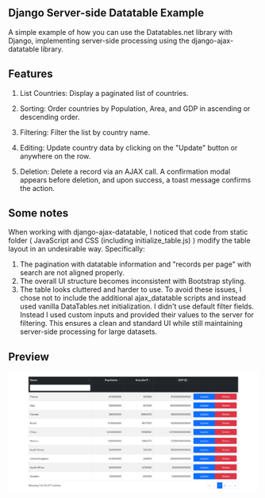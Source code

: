 ## **Django Server-side Datatable Example**

A simple example of how you can use the Datatables.net library with Django, implementing server-side processing using the django-ajax-datatable library.

## **Features**

1. List Countries: Display a paginated list of countries.

2. Sorting: Order countries by Population, Area, and GDP in ascending or descending order.

3. Filtering: Filter the list by country name.

4. Editing: Update country data by clicking on the "Update" button or anywhere on the row.

5. Deletion: Delete a record via an AJAX call. A confirmation modal appears before deletion, and upon success, a toast message confirms the action.

## Some notes
When working with django-ajax-datatable, I noticed that code from static folder ( JavaScript and CSS (including initialize_table.js) ) modify the table layout in an undesirable way. Specifically:
1. The pagination with datatable information and "records per page" with search are not aligned properly.
2. The overall UI structure becomes inconsistent with Bootstrap styling.
3. The table looks cluttered and harder to use.
To avoid these issues, I chose not to include the additional ajax_datatable scripts and instead used vanilla DataTables.net initialization. I didn't use default filter fields. Instead I used custom inputs and provided their values to the server for filtering. This ensures a clean and standard UI while still maintaining server-side processing for large datasets.

## **Preview**
![Preview](Preview.png "Preview")

